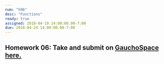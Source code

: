 ```yaml
---
num: "h06"
desc: "Functions"
ready: true
assigned: 2018-04-19 14:00:00.00-7:00
due: 2018-04-24 14:00:00.00-7:00
---
```

<h2>Homework 06: Take and submit on <a href="https://gauchospace.ucsb.edu/courses/course/view.php?id=24038" target="_blank">GauchoSpace here.</a></h2>
